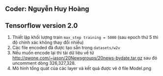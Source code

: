 ## Coder: Nguyễn Huy Hoàng
## Tensorflow version 2.0

1. Thiết lập khối lượng train ``` max_step training = 5000 ``` (sau epoch thứ 5 thì độ chính xác không thay đổi nhiều)
1. Các file encoded đã được tạo sẵn trong ``` datasets/w2v ```
1. Nếu muốn encode lại thì tải dữ liệu về từ http://qwone.com/~jason/20Newsgroups/20news-bydate.tar.gz sau đó uncomment dòng 326,327,328.
1. Mô hình tổng quát của các layer và kết quả được vẽ ở file Model.png
